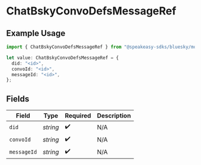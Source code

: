 # ChatBskyConvoDefsMessageRef

## Example Usage

```typescript
import { ChatBskyConvoDefsMessageRef } from "@speakeasy-sdks/bluesky/models/components";

let value: ChatBskyConvoDefsMessageRef = {
  did: "<id>",
  convoId: "<id>",
  messageId: "<id>",
};
```

## Fields

| Field              | Type               | Required           | Description        |
| ------------------ | ------------------ | ------------------ | ------------------ |
| `did`              | *string*           | :heavy_check_mark: | N/A                |
| `convoId`          | *string*           | :heavy_check_mark: | N/A                |
| `messageId`        | *string*           | :heavy_check_mark: | N/A                |